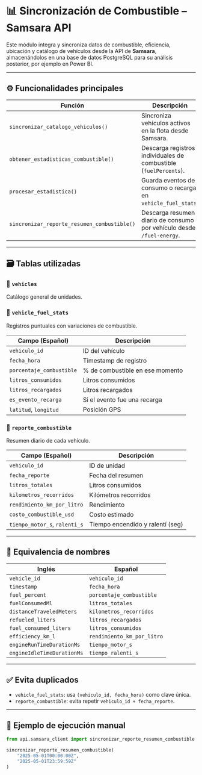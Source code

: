  # 📊 Sincronización de Combustible – Samsara API

Este módulo integra y sincroniza datos de combustible, eficiencia, ubicación y catálogo de vehículos desde la API de **Samsara**, almacenándolos en una base de datos PostgreSQL para su análisis posterior, por ejemplo en Power BI.

---

## ⚙️ Funcionalidades principales

| Función                                       | Descripción |
|----------------------------------------------|-------------|
| `sincronizar_catalogo_vehiculos()`           | Sincroniza vehículos activos en la flota desde Samsara. |
| `obtener_estadisticas_combustible()`         | Descarga registros individuales de combustible (`fuelPercents`). |
| `procesar_estadistica()`                     | Guarda eventos de consumo o recarga en `vehicle_fuel_stats`. |
| `sincronizar_reporte_resumen_combustible()`  | Descarga resumen diario de consumo por vehículo desde `/fuel-energy`. |

---

## 🗃️ Tablas utilizadas

### 📌 `vehicles`
Catálogo general de unidades.

### 📌 `vehicle_fuel_stats`
Registros puntuales con variaciones de combustible.

| Campo (Español)             | Descripción                     |
|-----------------------------|---------------------------------|
| `vehiculo_id`               | ID del vehículo                 |
| `fecha_hora`                | Timestamp de registro           |
| `porcentaje_combustible`   | % de combustible en ese momento |
| `litros_consumidos`        | Litros consumidos               |
| `litros_recargados`        | Litros recargados               |
| `es_evento_recarga`        | Si el evento fue una recarga    |
| `latitud`, `longitud`      | Posición GPS                    |

### 📌 `reporte_combustible`
Resumen diario de cada vehículo.

| Campo (Español)                | Descripción                         |
|--------------------------------|-------------------------------------|
| `vehiculo_id`                  | ID de unidad                        |
| `fecha_reporte`                | Fecha del resumen                   |
| `litros_totales`              | Litros consumidos                   |
| `kilometros_recorridos`       | Kilómetros recorridos               |
| `rendimiento_km_por_litro`     | Rendimiento                         |
| `costo_combustible_usd`       | Costo estimado                      |
| `tiempo_motor_s`, `ralenti_s` | Tiempo encendido y ralentí (seg)    |

---

## 🔁 Equivalencia de nombres

| Inglés                    | Español                    |
|---------------------------|-----------------------------|
| `vehicle_id`              | `vehiculo_id`              |
| `timestamp`               | `fecha_hora`               |
| `fuel_percent`            | `porcentaje_combustible`   |
| `fuelConsumedMl`          | `litros_totales`           |
| `distanceTraveledMeters`  | `kilometros_recorridos`    |
| `refueled_liters`         | `litros_recargados`        |
| `fuel_consumed_liters`    | `litros_consumidos`        |
| `efficiency_km_l`         | `rendimiento_km_por_litro` |
| `engineRunTimeDurationMs` | `tiempo_motor_s`           |
| `engineIdleTimeDurationMs`| `tiempo_ralenti_s`         |

---

## ✅ Evita duplicados

- `vehicle_fuel_stats`: usa `(vehiculo_id, fecha_hora)` como clave única.
- `reporte_combustible`: evita repetir `vehiculo_id + fecha_reporte`.

---

## 🧪 Ejemplo de ejecución manual

```python
from api.samsara_client import sincronizar_reporte_resumen_combustible

sincronizar_reporte_resumen_combustible(
    "2025-05-01T00:00:00Z",
    "2025-05-01T23:59:59Z"
)
